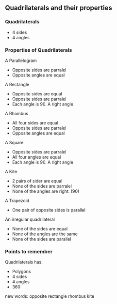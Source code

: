 ## Quadrilaterals and their properties

### Quadrilaterals
- 4 sides
- 4 angles

### Properties of Quadrilaterals
A Parallelogram
- Opposite sides are parralel
- Opposite angles are equal

A Rectangle
- Opposite sides are equal
- Opposite sides are parralel
- Each angle is 90. A right angle

A Rhombus
- All four sides are equal
- Opposite sides are parralel
- Opposite angles are equal

A Square
- Opposite sides are parralel
- All four angles are equal
- Each angle is 90. A right angle

A Kite
- 2 pairs of sider are equal
- None of the sides are parralel
- None of the angles are right. (90)

A Trapezoid
- One pair of opposite sides is parallel

An irregular quadrilateral
- None of the sides are equal
- None of the angles are the same
- None of the sides are parallel

### Points to remember
Quadrilaterals has:
- Polygons
- 4 sides
- 4 angles
- 360







new words:
opposite
rectangle
rhombus
kite